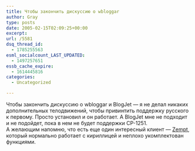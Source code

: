 ```yaml
---
title: Чтобы закончить дискуссию о wbloggar
author: Gray
type: posts
date: 2005-02-15T02:09:25+00:00
excerpt:
url: /5581
dsq_thread_id:
  - 1785255563
esml_socialcount_LAST_UPDATED:
  - 1497257651
essb_cache_expire:
  - 1614445816
categories:
  - Uncategorized

---
```








Чтобы закончить дискуссию о wbloggar и BlogJet &#8212; я не делал никаких дополнительных телодвижений, чтобы привинтить поддержку русского к первому. Просто установил и он работает. А BlogJet мне не подходит и не подойдет, пока в нем не будет поддержки CP-1251.  
А желающим напомню, что есть еще один интересный клиент &#8212; <a href="http://zempt.com/" target="_blank">Zempt</a>, который нормально работает с кириллицей и неплохо укомплектован функциями.